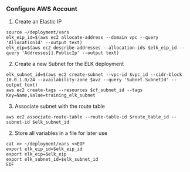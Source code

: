 ### Configure AWS Account

1. Create an Elastic IP 
```
source ~/deployment/vars
elk_eip_id=$(aws ec2 allocate-address --domain vpc --query 'AllocationId' --output text)
elk_eip=$(aws ec2 describe-addresses --allocation-ids $elk_eip_id --query 'Addresses[].PublicIp' --output text)
```

2. Create a new Subnet for the ELK deployment
```
elk_subnet_id=$(aws ec2 create-subnet --vpc-id $vpc_id --cidr-block 10.0.1.0/24 --availability-zone $avz --query 'Subnet.SubnetId' --output text)
aws ec2 create-tags --resources $cf_subnet_id --tags Key=Name,Value=training_elk_subnet
```

3. Associate subnet with the route table
```
aws ec2 associate-route-table --route-table-id $route_table_id --subnet-id $elk_subnet_id
```

2. Store all variables in a file for later use
```
cat >> ~/deployment/vars <<EOF
export elk_eip_id=$elk_eip_id
export elk_eip=$elk_eip
export elk_subnet_id=$elk_subnet_id
EOF
```
